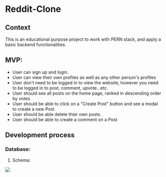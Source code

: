 # Reddit-Clone

## Context
This is an educational purpose project to work with PERN stack, and apply a basic backend functionalities.

## MVP: 
* User can sign up and login.
* User can view their own profiles as well as any other person's profiles
* User don't need to be logged in to view the website, however you need to be logged in to post, comment, upvote...etc.
* User should see all posts on the home page, ranked in descending order by votes
* User should be able to click on a "Create Post" button and see a modal to create a new Post
* User should be able delete thier own posts.
* User should be able to create a comment on a Post

## Development process

### Database:

1. Schema: 

![](https://i.ibb.co/Sy4Ryjg/mn.png)
